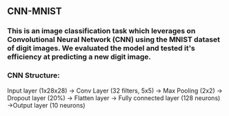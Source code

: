 ## CNN-MNIST

### This is an image classification task which leverages on Convolutional Neural Network (CNN) using the MNIST dataset of digit images. We evaluated the model and tested it's efficiency at predicting a new digit image.
### CNN Structure: 
Input layer (1x28x28) -> Conv Layer (32 filters, 5x5) -> Max Pooling (2x2) -> Dropout layer (20%) -> Flatten layer -> Fully connected layer (128 neurons) ->Output layer (10 neurons)
